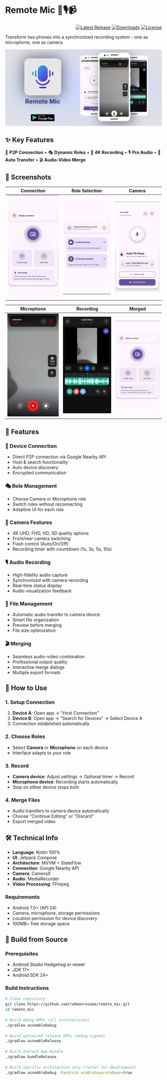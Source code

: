 # Remote Mic 📱🎙️📹

<div align="right">

[![Latest Release](https://img.shields.io/github/v/release/rahmanrezaee/remote_mic?style=for-the-badge&logo=android&color=brightgreen)](https://github.com/rahmanrezaee/remote_mic/releases/latest)
[![Downloads](https://img.shields.io/github/downloads/rahmanrezaee/remote_mic/total?style=for-the-badge&color=blue)](https://github.com/rahmanrezaee/remote_mic/releases)
[![License](https://img.shields.io/github/license/rahmanrezaee/remote_mic?style=for-the-badge)](LICENSE)

</div>

Transform two phones into a synchronized recording system - one as microphone, one as camera.

![Features Overview](images/feature.png)


## ✨ Key Features

🔗 **P2P Connection** • 🎭 **Dynamic Roles** • 🎥 **4K Recording** • 🎙️ **Pro Audio** • 📁 **Auto Transfer** • 🎬 **Audio-Video Merge**

## 📸 Screenshots

| Connection | Role Selection | Camera |
|:----------:|:--------------:|:------:|
| ![](images/photo_1.jpg) | ![](images/photo_2.jpg) | ![](images/photo_3.jpg) |

| Microphone | Recording | Merged |
|:----------:|:---------:|:------:|
| ![](images/photo_4.jpg) | ![](images/photo_5.jpg) | ![](images/photo_1.jpg) |

## 🚀 Features

### 📡 Device Connection
- Direct P2P connection via Google Nearby API
- Host & search functionality
- Auto device discovery
- Encrypted communication

### 🎭 Role Management
- Choose Camera or Microphone role
- Switch roles without reconnecting
- Adaptive UI for each role

### 🎥 Camera Features
- 4K UHD, FHD, HD, SD quality options
- Front/rear camera switching
- Flash control (Auto/On/Off)
- Recording timer with countdown (1s, 3s, 5s, 10s)

### 🎙️ Audio Recording
- High-fidelity audio capture
- Synchronized with camera recording
- Real-time status display
- Audio visualization feedback

### 📁 File Management
- Automatic audio transfer to camera device
- Smart file organization
- Preview before merging
- File size optimization

### 🎬 Merging
- Seamless audio-video combination
- Professional output quality
- Interactive merge dialogs
- Multiple export formats

## 🎯 How to Use

### 1. Setup Connection
1. **Device A**: Open app → "Host Connection"
2. **Device B**: Open app → "Search for Devices" → Select Device A
3. Connection established automatically

### 2. Choose Roles
- Select **Camera** or **Microphone** on each device
- Interface adapts to your role

### 3. Record
- **Camera device**: Adjust settings → Optional timer → Record
- **Microphone device**: Recording starts automatically
- Stop on either device stops both

### 4. Merge Files
- Audio transfers to camera device automatically
- Choose "Continue Editing" or "Discard"
- Export merged video

## 🛠️ Technical Info

- **Language**: Kotlin 100%
- **UI**: Jetpack Compose
- **Architecture**: MVVM + StateFlow
- **Connection**: Google Nearby API
- **Camera**: CameraX
- **Audio**: MediaRecorder
- **Video Processing**: FFmpeg

### Requirements
- Android 7.0+ (API 24)
- Camera, microphone, storage permissions
- Location permission for device discovery
- 100MB+ free storage space

## 📱 Build from Source

### Prerequisites
- Android Studio Hedgehog or newer
- JDK 17+
- Android SDK 24+

### Build Instructions
```bash
# Clone repository
git clone https://github.com/rahmanrezaee/remote_mic.git
cd remote_mic

# Build debug APKs (all architectures)
./gradlew assembleDebug

# Build optimized release APKs (debug-signed)
./gradlew assembleRelease

# Build Android App Bundle
./gradlew bundleRelease

# Build specific architecture only (faster for development)
./gradlew assembleDebug -Pandroid.enableSeparateDeps=true